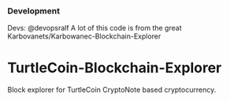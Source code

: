 ### Development
Devs: @devopsralf
A lot of this code is from the great Karbovanets/Karbowanec-Blockchain-Explorer

# TurtleCoin-Blockchain-Explorer
Block explorer for TurtleCoin CryptoNote based cryptocurrency.
